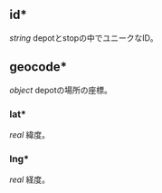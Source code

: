 ## id\*

*string*
depotとstopの中でユニークなID。

## geocode\*

*object*
depotの場所の座標。

### lat\*

*real*
緯度。

### lng\*

*real*
経度。
